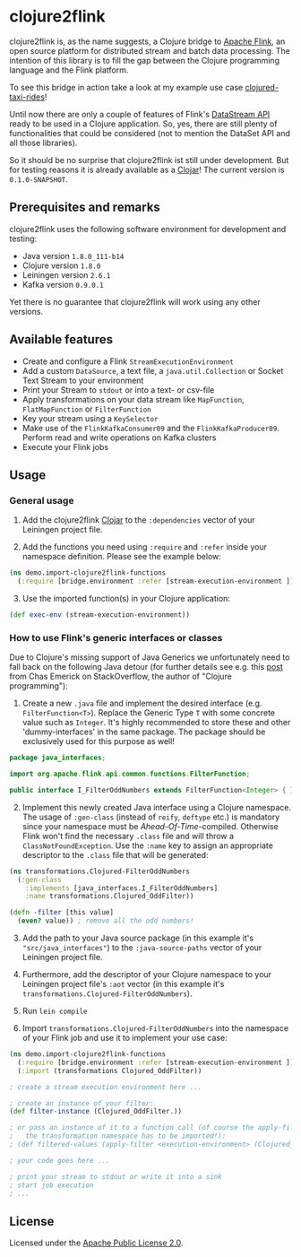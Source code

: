 # clojure2flink

clojure2flink is, as the name suggests, a Clojure bridge to [Apache Flink](http://flink.apache.org/), an open source
platform for distributed stream and batch data processing. The intention of this library is to fill the gap between
the Clojure programming language and the Flink platform.

To see this bridge in action take a look at my example use case
[clojured-taxi-rides](https://github.com/thr0n/clojured-taxi-rides)!

Until now there are only a couple of features of Flink's
[DataStream API](https://ci.apache.org/projects/flink/flink-docs-release-1.1/apis/streaming/index.html) ready to be
used in a Clojure application. So, yes, there are still plenty of functionalities that could be considered
(not to mention the DataSet API and all those libraries).

So it should be no surprise that clojure2flink ist still under development.
But for testing reasons it is already available as a [Clojar](https://clojars.org/clojure2flink)!
The current version is `0.1.0-SNAPSHOT`.

## Prerequisites and remarks

clojure2flink uses the following software environment for development and testing:

- Java version `1.8.0_111-b14`
- Clojure version `1.8.0`
- Leiningen version `2.6.1`
- Kafka version `0.9.0.1`

Yet there is no guarantee that clojure2flink will work using any other versions.

## Available features

- Create and configure a Flink `StreamExecutionEnvironment`
- Add a custom `DataSource`, a text file, a `java.util.Collection` or Socket Text
Stream to your environment
- Print your Stream to `stdout` or into a text- or csv-file
- Apply transformations on your data stream like `MapFunction`, `FlatMapFunction`
or `FilterFunction`
- Key your stream using a `KeySelector`
- Make use of the `FlinkKafkaConsumer09` and the `FlinkKafkaProducer09`. Perform
read and write operations on Kafka clusters
- Execute your Flink jobs

## Usage
### General usage

1) Add the clojure2flink [Clojar](https://clojars.org/clojure2flink) to the `:dependencies` vector of your Leiningen
project file.

2) Add the functions you need using `:require` and `:refer` inside your namespace definition. Please see the example
below:

```clojure
(ns demo.import-clojure2flink-functions
  (:require [bridge.environment :refer [stream-execution-environment ]])
```

3) Use the imported function(s) in your Clojure application:

```clojure
(def exec-env (stream-execution-environment))
```

### How to use Flink's generic interfaces or classes

Due to Clojure's missing support of Java Generics we unfortunately need to fall back on the following Java detour
(for further details see e.g. this [post](http://stackoverflow.com/a/3770360/7047542) from Chas Emerick on
StackOverflow, the author of "Clojure programming"):

1) Create a new `.java` file and implement the desired interface (e.g. `FilterFunction<T>`).
Replace the Generic Type `T` with some concrete value such as `Integer`. It's highly recommended to store these and other 'dummy-interfaces' in the same package. The package should be
exclusively used for this purpose as well!

```java
package java_interfaces;

import org.apache.flink.api.common.functions.FilterFunction;

public interface I_FilterOddNumbers extends FilterFunction<Integer> { }
```

2) Implement this newly created Java interface using a Clojure namespace.
The usage of `:gen-class` (instead of `reify`, `deftype` etc.) is mandatory since your
namespace must be *Ahead-Of-Time*-compiled. Otherwise Flink won't find the necessary `.class` file and will throw
a `ClassNotFoundException`.
Use the `:name` key to assign an appropriate descriptor to the `.class` file
that will be generated:

```clojure
(ns transformations.Clojured-FilterOddNumbers
  (:gen-class
    :implements [java_interfaces.I_FilterOddNumbers]
    :name transformations.Clojured_OddFilter))

(defn -filter [this value]
  (even? value)) ; remove all the odd numbers!
```

3) Add the path to your Java source package (in this example it's `"src/java_interfaces"`) to the `:java-source-paths`
vector of your Leiningen project file.

4) Furthermore, add the descriptor of your Clojure namespace to your Leiningen project file's `:aot` vector
(in this example it's `transformations.Clojured-FilterOddNumbers`).

5) Run `lein compile`

6) Import `transformations.Clojured-FilterOddNumbers` into the namespace of your Flink job and use it to implement
your use case:

```clojure
(ns demo.import-clojure2flink-functions
  (:require [bridge.environment :refer [stream-execution-environment ]])
  (:import (transformations Clojured_OddFilter))

; create a stream execution environment here ...

; create an instance of your filter:
(def filter-instance (Clojured_OddFilter.))

; or pass an instance of it to a function call (of course the apply-filter function defined inside
;   the transformation namespace has to be imported!):
; (def filtered-values (apply-filter <execution-environment> (Clojured_OddFilter.)))

; your code goes here ...

; print your stream to stdout or write it into a sink
; start job execution
; ...
```

## License
Licensed under the [Apache Public License 2.0](http://www.apache.org/licenses/LICENSE-2.0.html).
